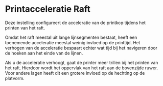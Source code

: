 Printacceleratie Raft
====
Deze instelling configureert de acceleratie van de printkop tijdens het printen van het raft.

Omdat het raft meestal uit lange lijnsegmenten bestaat, heeft een toenemende acceleratie meestal weinig invloed op de printtijd. Het verhogen van de acceleratie bespaart echter wat tijd bij het navigeren door de hoeken aan het einde van de lijnen.

Als u de acceleratie verhoogt, gaat de printer meer trillen bij het printen van het raft. Hierdoor wordt het oppervlak van het raft aan de bovenzijde ruwer. Voor andere lagen heeft dit een grotere invloed op de hechting op de platvorm.